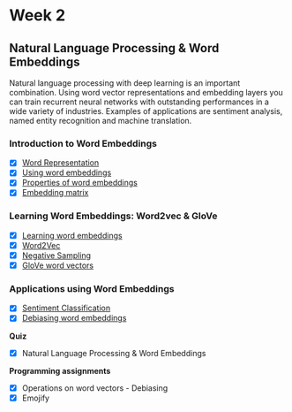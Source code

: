 # Week 2

## Natural Language Processing & Word Embeddings

Natural language processing with deep learning is an important combination. Using word vector representations and embedding layers you can train recurrent neural networks with outstanding performances in a wide variety of industries. Examples of applications are sentiment analysis, named entity recognition and machine translation.

### Introduction to Word Embeddings
- [x] [Word Representation](https://www.youtube.com/watch?v=YgpI2aROLlo&list=PLZnyIsit9AM7HBPn6m06ddzw_N9zGk--2)
- [x] [Using word embeddings](https://www.youtube.com/watch?v=r-jZGep7FEs&index=2&list=PLZnyIsit9AM7HBPn6m06ddzw_N9zGk--2)
- [x] [Properties of word embeddings](https://www.youtube.com/watch?v=FJ-I_MuCYo0&list=PLZnyIsit9AM7HBPn6m06ddzw_N9zGk--2&index=3)
- [x] [Embedding matrix](https://www.youtube.com/watch?v=-hxHMrFLbLk&list=PLZnyIsit9AM7HBPn6m06ddzw_N9zGk--2&index=4)

### Learning Word Embeddings: Word2vec & GloVe
- [x] [Learning word embeddings](https://www.youtube.com/watch?v=jOJ-hxTAh_w&list=PLZnyIsit9AM7HBPn6m06ddzw_N9zGk--2&index=5)
- [x] [Word2Vec](https://www.youtube.com/watch?v=gXb1_2sIiYI&list=PLZnyIsit9AM7HBPn6m06ddzw_N9zGk--2&index=6)
- [x] [Negative Sampling](https://www.youtube.com/watch?v=TaZz_K2xJy8&list=PLZnyIsit9AM7HBPn6m06ddzw_N9zGk--2&index=7)
- [x] [GloVe word vectors](https://www.youtube.com/watch?v=Bzmforcxp8w&list=PLZnyIsit9AM7HBPn6m06ddzw_N9zGk--2&index=8)

### Applications using Word Embeddings
- [x] [Sentiment Classification](https://www.youtube.com/watch?v=Hk_8XfLICKI&index=9&list=PLZnyIsit9AM7HBPn6m06ddzw_N9zGk--2)
- [x] [Debiasing word embeddings](https://www.youtube.com/watch?v=jXWCiVnkeOU&list=PLZnyIsit9AM7HBPn6m06ddzw_N9zGk--2&index=10)

**Quiz**
- [x] Natural Language Processing & Word Embeddings

**Programming assignments**
- [x] Operations on word vectors - Debiasing
- [x] Emojify

